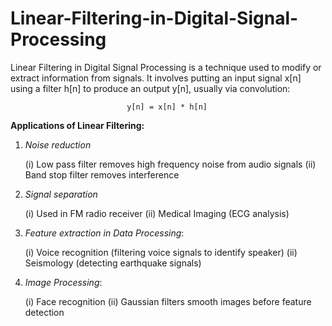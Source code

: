 # Linear-Filtering-in-Digital-Signal-Processing

Linear Filtering in Digital Signal Processing is a technique used to modify or extract information from signals. It involves putting an input signal x[n] using a filter h[n] to produce an output y[n], usually via convolution: 
                             


                              y[n] = x[n] * h[n]


**Applications of Linear Filtering:**

1. *Noise reduction*
   
   (i) Low pass filter removes high frequency noise from audio signals
   (ii) Band stop filter removes interference

3. *Signal separation*
   
   (i) Used in FM radio receiver
   (ii) Medical Imaging (ECG analysis)

4. *Feature extraction in Data Processing*:
   
   (i) Voice recognition (filtering voice signals to identify speaker)
   (ii) Seismology (detecting earthquake signals)

5. *Image Processing*:
   
   (i) Face recognition
   (ii) Gaussian filters smooth images before feature detection
